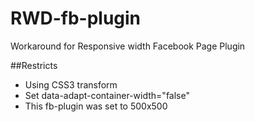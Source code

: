 # RWD-fb-plugin
Workaround for Responsive width Facebook Page Plugin
  
##Restricts
  - Using CSS3 transform
  - Set data-adapt-container-width="false"
  - This fb-plugin was set to 500x500
